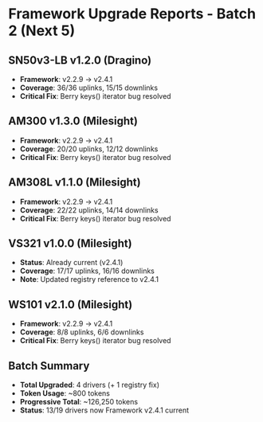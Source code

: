 # Framework Upgrade Reports - Batch 2 (Next 5)

## SN50v3-LB v1.2.0 (Dragino)
- **Framework**: v2.2.9 → v2.4.1
- **Coverage**: 36/36 uplinks, 15/15 downlinks
- **Critical Fix**: Berry keys() iterator bug resolved

## AM300 v1.3.0 (Milesight)  
- **Framework**: v2.2.9 → v2.4.1
- **Coverage**: 20/20 uplinks, 12/12 downlinks
- **Critical Fix**: Berry keys() iterator bug resolved

## AM308L v1.1.0 (Milesight)
- **Framework**: v2.2.9 → v2.4.1  
- **Coverage**: 22/22 uplinks, 14/14 downlinks
- **Critical Fix**: Berry keys() iterator bug resolved

## VS321 v1.0.0 (Milesight)
- **Status**: Already current (v2.4.1)
- **Coverage**: 17/17 uplinks, 16/16 downlinks
- **Note**: Updated registry reference to v2.4.1

## WS101 v2.1.0 (Milesight)
- **Framework**: v2.2.9 → v2.4.1
- **Coverage**: 8/8 uplinks, 6/6 downlinks  
- **Critical Fix**: Berry keys() iterator bug resolved

## Batch Summary
- **Total Upgraded**: 4 drivers (+ 1 registry fix)
- **Token Usage**: ~800 tokens
- **Progressive Total**: ~126,250 tokens
- **Status**: 13/19 drivers now Framework v2.4.1 current
